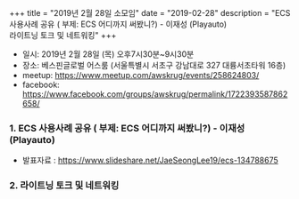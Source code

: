 +++
title = "2019년 2월 28일 소모임"
date = "2019-02-28"
description = "ECS 사용사례 공유 ( 부제: ECS 어디까지 써봤니?) - 이재성 (Playauto)<br>라이트닝 토크 및 네트워킹"
+++

- 일시: 2019년 2월 28일 (목) 오후7시30분~9시30분
- 장소: 베스핀글로벌 어스룸 (서울특별시 서초구 강남대로 327 대륭서초타워 16층)
- meetup: https://www.meetup.com/awskrug/events/258624803/
- facebook: https://www.facebook.com/groups/awskrug/permalink/1722393587862658/


### 1. ECS 사용사례 공유 ( 부제: ECS 어디까지 써봤니?) - 이재성 (Playauto)
- 발표자료 :  https://www.slideshare.net/JaeSeongLee19/ecs-134788675

### 2. 라이트닝 토크 및 네트워킹



